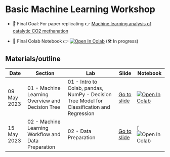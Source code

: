 # Basic Machine Learning Workshop

* 🚀ิ Final Goal: For paper replicating 👉 [Machine learning analysis of catalytic CO2 methanation](https://www.sciencedirect.com/science/article/abs/pii/S0360319922059134)

* 🧪 Final Colab Notebook 👉 [![Open In Colab](https://colab.research.google.com/assets/colab-badge.svg)](https://colab.research.google.com/drive/1i_IYYPQVIbH7BINwxyrWxL_MZyi-uFzN?usp=sharing) (🛠 In progress)

## Materials/outline

| **Date** | **Section** | **Lab** | **Slide** | **Notebook** |
| ---- | ---- | ---- | ---- | ---- |
| 09 May 2023 | 01 - Machine Learning Overview and Decision Tree |  01 - Intro to Colab, pandas, NumPy - Decision Tree Model for Classification and Regression | [Go to slide](https://github.com/Night-Time1809/ML_training_lab/blob/main/slides/01_ML%20overview_decision%20tree.pdf) | [![Open In Colab](https://colab.research.google.com/assets/colab-badge.svg)](https://colab.research.google.com/drive/1m2KPAzuMQn_NBilSeYc1IJ7Eh76YsIhk?usp=sharing) |
| 15 May 2023 | 02 - Machine Learning Workflow and Data Preparation | 02 - Data Preparation | [Go to slide](https://github.com/Night-Time1809/ML_training_lab/blob/main/slides/02_ML%20workflow_data%20preparation.pdf) | [![Open In Colab](https://colab.research.google.com/drive/13yHtb20AZoxrpKGDkLBeZZfwcj9BD7_8?usp=sharing) |
